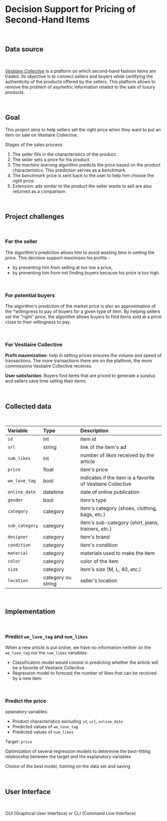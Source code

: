 # Decision Support for Pricing of Second-Hand Items

<br/>

## Data source

<br/>

[*Vestiaire Collective*](https://fr.vestiairecollective.com/) is a platform on which second-hand fashion items are traded. Its objective is to connect sellers and buyers while certifying the authenticity of the products offered by the sellers. This platform allows to remove the problem of asymetric information related to the sale of luxury products.

<br/>

## Goal 

This project aims to help sellers set the right price when they want to put an item on sale on Vestiaire Collective.

Stages of the sales process:

1. The seller fills in the characteristics of the product.
2. The seller sets a price for his product.
3. The *machine learning* algorithm predicts the price based on the product characteristics. This prediction serves as a *benchmark*.
4. The *benchmark* price is sent back to the user to help him choose the right price. 
5. Extension: ads similar to the product the seller wants to sell are also returned as a comparison.

<br/>

## Project challenges

<br/>

### For the seller 

The algorithm's prediction allows him to avoid wasting time in setting the price. This decision support maximizes his profits :
- by preventing him from selling at too low a price, 
- by preventing him from not finding buyers because his price is too high.

<br/>

### For potential buyers

The algorithm's prediction of the market price is also an approximation of the *willingness to pay of buyers for a given type of item. By helping sellers set the "right" price, the algorithm allows buyers to find items sold at a price close to their willingness to pay.

<br/>

### For Vestiaire Collective 

**Profit maximization**: help in setting prices ensures the volume and speed of transactions. The more transactions there are on the platform, the more commissions Vestiaire Collective receives.

**User satisfaction**: Buyers find items that are priced to generate a surplus and sellers save time selling their items.

<br/>

## Collected data  

<br/>

| Variable   |      Type      | Description    |
|:---------- |:------------- |:------------- |
| `id`         |  int        | item id               | 
| `url`        |   string    | link of the item's ad             | 
| `num_likes`   | int  | number of *likes* received by the article               | 
| `price` | float | item's price |
| `we_love_tag` | bool | indicates if the item is a favorite of Vestiaire Collective |
| `online_date` | datetime | date of online publication | 
| `gender` | bool | item's type | 
| `category` | category | item's category (shoes, clothing, bags, etc.) | 
|  `sub_category` | category | item's sub-category (shirt, jeans, trainers, etc.) | 
| `designer` | category | item's brand | 
| `condition` | category | item's condition |
| `material` | category | materials used to make the item | 
| `color` | category | color of the item | 
| `size` | category | item's size (M, L, 40, etc.) | 
| `location` | category ou string | seller's location | 

<br/>

## Implementation 

<br/> 

### Predict `we_love_tag` and `num_likes`

When a new article is put online, we have no information neither on the `we_love_tag` nor the `num_likes` variables: 

- Classification model would consist in predicting whether the article will be a favorite of Vestiaire Collective.
- Regression model to forecast the number of likes that can be received by a new item. 

<br/>


### Predict the price

xplanatory variables:

- Product characteristics excluding `id`, `url`, `online_date`
- Predicted values of `we_love_tag` 
- Predicted values of `num_likes`

Target: `price`

Optimization of several regression models to determine the best-fitting relationship between the target and the explanatory variables

Choice of the best model, training on the data set and saving

<br/>

## User Interface

<br/>

GUI (Graphical User Interface) or CLI (Command Line Interface)



